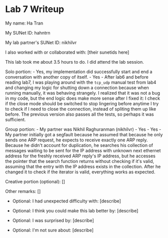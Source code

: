 Lab 7 Writeup
=============

My name: Ha Tran

My SUNet ID: hahntrn

My lab partner's SUNet ID: nikhilvr

I also worked with or collaborated with: [their sunetids here]

This lab took me about 3.5 hours to do. I did attend the lab session.

Solo portion:
    - Yes, my implementation did successfully start and end a conversation 
      with another copy of itself.
    - Yes
    - After lab6 and before reading lab7, I was playing around with the 
      `tcp_udp` manual test from lab4 and changing my logic for shutting down a 
      connection because when running manually, it was behaving strangely. I
      realized that it was not a bug in my code, but the end logic does
      make more sense after I fixed it: I check if the close mode should 
      be switched to stop lingering before anytime I try to check if I need
      to close the connection, instead of spliting them up like before.
      The previous version also passes all the tests, so perhaps it was 
      sufficient.

Group portion:
    - My partner was Nikhil Raghuranman (nikhilvr)
    - Yes
    - Yes
    - My partner initially got a segfault because he assumed that because he
      only sends one ARP request, he expects to receive exactly one ARP reply.
      Because he didn't account for duplication, he searches his collection
      of messages waiting to be sent for the IP address with unknown next
      ethernet address for the freshly received ARP reply's IP address, but 
      he accesses the pointer that the search function returns without 
      checking if it's valid, assuming that the entry with the IP address
      exists in the collection. After he changed it to check if the iterator
      is valid, everything works as expected.

Creative portion (optional):
[]

Other remarks:
[]

- Optional: I had unexpected difficulty with: [describe]

- Optional: I think you could make this lab better by: [describe]

- Optional: I was surprised by: [describe]

- Optional: I'm not sure about: [describe]
